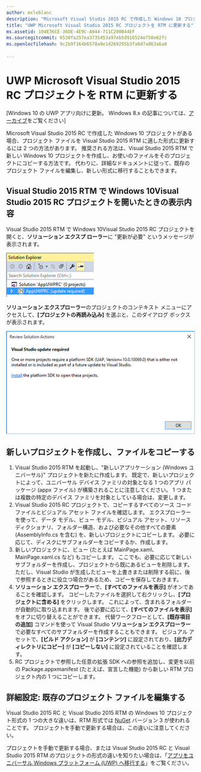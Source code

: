 ```yaml
---
author: mcleblanc
description: "Microsoft Visual Studio 2015 RC で作成した Windows 10 プロジェクトがある場合、プロジェクト ファイルを Visual Studio 2015 RTM に適した形式に更新するには 2 つの方法があります。"
title: "UWP Microsoft Visual Studio 2015 RC プロジェクトを RTM に更新する"
ms.assetid: 104E36CE-36DE-4E9C-A944-711C200B44EF
ms.sourcegitcommit: 6530fa257ea3735453a97eb5d916524e750e62fc
ms.openlocfilehash: 9c2b9f164b6578a9e1d269295b3fa0d7a863a6a0

---
```


# UWP Microsoft Visual Studio 2015 RC プロジェクトを RTM に更新する

\[Windows 10 の UWP アプリ向けに更新。 Windows 8.x の記事については、[アーカイブ](http://go.microsoft.com/fwlink/p/?linkid=619132)をご覧ください\]

Microsoft Visual Studio 2015 RC で作成した Windows 10 プロジェクトがある場合、プロジェクト ファイルを Visual Studio 2015 RTM に適した形式に更新するには 2 つの方法があります。 推奨される方法は、Visual Studio 2015 RTM で新しい Windows 10 プロジェクトを作成し、お使いのファイルをそのプロジェクトにコピーする方法です。 代わりに、詳細なドキュメントに従って、既存のプロジェクト ファイルを編集し、新しい形式に移行することもできます。

## Visual Studio 2015 RTM で Windows 10Visual Studio 2015 RC プロジェクトを開いたときの表示内容

Visual Studio 2015 RTM で Windows 10Visual Studio 2015 RC プロジェクトを開くと、**ソリューション エクスプ ローラー**に "更新が必要" というメッセージが表示されます。

![更新が必要](images/vsrc-to-rtm/solution-explorer.png)

**ソリューション エクスプローラー**のプロジェクトのコンテキスト メニューにアクセスして、**[プロジェクトの再読み込み]** を選ぶと、このダイアログ ボックスが表示されます。

![Visual Studio 更新プログラムが必要](images/vsrc-to-rtm/reload-project.png)

## 新しいプロジェクトを作成し、ファイルをコピーする

1.  Visual Studio 2015 RTM を起動し、"新しいアプリケーション (Windows ユニバーサル)" プロジェクトを新たに作成します。 既定で、新しいプロジェクトによって、ユニバーサル デバイス ファミリの対象となる 1 つのアプリ パッケージ (appx ファイル) が構築されることに注意してください。 1 つまたは複数の特定のデバイス ファミリを対象としている場合は、変更します。
2.  Visual Studio 2015 RC プロジェクトで、コピーするすべてのソース コード ファイルとビジュアル アセット ファイルを確認します。 エクスプローラーを使って、データ モデル、ビュー モデル、ビジュアル アセット、リソース ディクショナリ、フォルダー構造、および必要なその他すべての要素 (AssemblyInfo.cs を含む) を、新しいプロジェクトにコピーします。 必要に応じて、ディスクにサブフォルダーをコピーするか、作成します。
3.  新しいプロジェクトに、ビュー (たとえば MainPage.xaml、MainPage.xaml.cs など) もコピーします。 ここでも、必要に応じて新しいサブフォルダーを作成し、プロジェクトから既にあるビューを削除します。 ただし、Visual Studio が生成したビューを上書きまたは削除する前に、後で参照するときに役立つ場合があるため、コピーを保存しておきます。
4.  **ソリューション エクスプローラー**で、**[すべてのファイルを表示]** がオンであることを確認します。 コピーしたファイルを選択して右クリックし、**[プロジェクトに含める]** をクリックします。 これによって、含まれるフォルダーが自動的に取り込まれます。 後で必要に応じて、**[すべてのファイルを表示]** をオフに切り替えることができます。 代替ワークフローとして、**[既存項目の追加]** コマンドを使って Visual Studio **ソリューション エクスプローラー**で必要なすべてのサブフォルダーを作成することもできます。 ビジュアル アセットで、**[ビルド アクション]** が **[コンテンツ]** に設定されており、**[出力ディレクトリにコピー]** が **[コピーしない]** に設定されていることを確認します。
5.  RC プロジェクトで参照した任意の拡張 SDK への参照を追加し、変更を以前の Package.appxmanifest (たとえば、宣言した機能) から新しい RTM プロジェクト内の 1 つにコピーします。

## 詳細設定: 既存のプロジェクト ファイルを編集する

Visual Studio 2015 RC と Visual Studio 2015 RTM の Windows 10 プロジェクト形式の 1 つの大きな違いは、RTM 形式では [NuGet](http://docs.nuget.org/) バージョン 3 が使われることです。 プロジェクトを手動で更新する場合は、この違いに注意してください。

プロジェクトを手動で更新する場合、または Visual Studio 2015 RC と Visual Studio 2015 RTM のプロジェクトの形式の違いを知りたい場合は、「[アプリをユニバーサル Windows プラットフォーム (UWP) へ移行する](http://msdn.microsoft.com/library/mt148501.aspx)」をご覧ください。




<!--HONumber=Jun16_HO4-->


